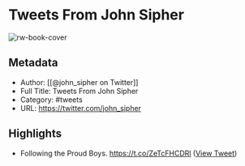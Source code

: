 # Tweets From John Sipher

![rw-book-cover](https://pbs.twimg.com/profile_images/1589241979698925568/E7yUu08y.jpg)

## Metadata
- Author: [[@john_sipher on Twitter]]
- Full Title: Tweets From John Sipher
- Category: #tweets
- URL: https://twitter.com/john_sipher

## Highlights
- Following the Proud Boys. https://t.co/ZeTcFHCDRl ([View Tweet](https://twitter.com/john_sipher/status/1846522488274010207))
